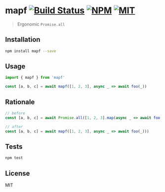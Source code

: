 # mapf [![Build Status](https://img.shields.io/circleci/project/bcherny/mapf.svg?branch=master&style=flat-square)](https://circleci.com/gh/bcherny/mapf) [![NPM](https://img.shields.io/npm/v/mapf.svg?style=flat-square)](https://www.npmjs.com/package/mapf) [![MIT](https://img.shields.io/npm/l/mapf.svg?style=flat-square)](https://opensource.org/licenses/MIT)

> Ergonomic `Promise.all`

## Installation

```sh
npm install mapf --save
```

## Usage

```js
import { mapf } from 'mapf'

const [a, b, c] = await mapf([1, 2, 3], async _ => await foo(_))
```

## Rationale

```js
// before
const [a, b, c] = await Promise.all([1, 2, 3].map(async _ => await foo(_)))

// after
const [a, b, c] = await mapf([1, 2, 3], async _ => await foo(_)))
```

## Tests

```sh
npm test
```

## License

MIT
